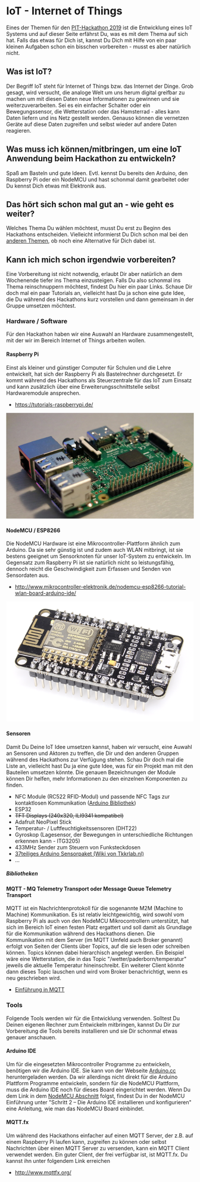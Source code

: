 # IoT - Internet of Things

Eines der Themen für den [PIT-Hackathon 2019](https://github.com/PIT-Hackathon/2019-Infos) ist die Entwicklung eines IoT Systems und auf dieser Seite erfährst Du, was es mit dem Thema auf sich hat. Falls das etwas für Dich ist, kannst Du Dich mit Hilfe von ein paar kleinen Aufgaben schon ein bisschen vorbereiten - musst es aber natürlich nicht.

## Was ist IoT?

Der Begriff IoT steht für Internet of Things bzw. das Internet der Dinge. Grob gesagt, wird versucht, die analoge Welt um uns herum digital greifbar zu machen um mit diesen Daten neue Informationen zu gewinnen und sie weiterzuverarbeiten. Sei es ein einfacher Schalter oder ein Bewegungssensor, die Wetterstation oder das Hamsterrad - alles kann Daten liefern und ins Netz gestellt werden. Genauso können die vernetzen Geräte auf diese Daten zugreifen und selbst wieder auf andere Daten reagieren.

## Was muss ich können/mitbringen, um eine IoT Anwendung beim Hackathon zu entwickeln?

Spaß am Basteln und gute Ideen. Evtl. kennst Du bereits den Arduino, den Raspberry Pi oder ein NodeMCU und hast schonmal damit gearbeitet oder Du kennst Dich etwas mit Elektronik aus.

## Das hört sich schon mal gut an - wie geht es weiter?

Welches Thema Du wählen möchtest, musst Du erst zu Beginn des Hackathons entscheiden. Vielleicht informierst Du Dich schon mal bei den [anderen Themen](https://github.com/PIT-Hackathon/2017-Infos), ob noch eine Alternative für Dich dabei ist.

## Kann ich mich schon irgendwie vorbereiten?

Eine Vorbereitung ist nicht notwendig, erlaubt Dir aber natürlich an dem Wochenende tiefer ins Thema einzusteigen. Falls Du also schonmal ins Thema reinschnuppern möchtest, findest Du hier ein paar Links. Schaue Dir doch mal ein paar Tutorials an, vielleicht hast Du ja schon eine gute Idee, die Du während des Hackathons kurz vorstellen und dann gemeinsam in der Gruppe umsetzen möchtest.

### Hardware / Software

Für den Hackathon haben wir eine Auswahl an Hardware zusammengestellt, mit der wir im Bereich Internet of Things arbeiten wollen.

#### Raspberry Pi

Einst als kleiner und günstiger Computer für Schulen und die Lehre entwickelt, hat sich der Raspberry Pi als Bastelrechner durchgesetzt. Er kommt während des Hackathons als Steuerzentrale für das IoT zum Einsatz und kann zusätzlich über eine Erweiterungsschnittstelle selbst Hardwaremodule ansprechen.

- <https://tutorials-raspberrypi.de/>

![Raspberry Pi 3](images/RaspberryPi.jpg)

#### NodeMCU / ESP8266

Die NodeMCU Hardware ist eine Mikrocontroller-Plattform ähnlich zum Arduino. Da sie sehr günstig ist und zudem auch WLAN mitbringt, ist sie bestens geeignet um Sensorknoten für unser IoT-System zu entwickeln. Im Gegensatz zum Raspberry Pi ist sie natürlich nicht so leistungsfähig, dennoch reicht die Geschwindigkeit zum Erfassen und Senden von Sensordaten aus.

- <http://www.mikrocontroller-elektronik.de/nodemcu-esp8266-tutorial-wlan-board-arduino-ide/>

![NodeMCU ESP8266 Mikrocontroller](images/NodeMCU.png)

#### Sensoren

Damit Du Deine IoT Idee umsetzen kannst, haben wir versucht, eine Auwahl an Sensoren und Aktoren zu treffen, die Dir und den anderen Gruppen während des Hackathons zur Verfügung stehen. Schau Dir doch mal die Liste an, vielleicht hast Du ja eine gute Idee, was für ein Projekt man mit den Bauteilen umsetzen könnte. Die genauen Bezeichnungen der Module können Dir helfen, mehr Informationen zu den einzelnen Komponenten zu finden.

- NFC Module (RC522 RFID-Modul) und passende NFC Tags zur kontaktlosen Kommunikation ([Arduino Bibliothek](https://github.com/miguelbalboa/rfid))
- ESP32
- ~~TFT Displays (240x320, ILI9341 kompatibel)~~
- Adafruit NeoPixel Stick
- Temperatur- / Luftfeuchtigkeitssensoren (DHT22)
- Gyroskop (Lagesensor, der Bewegungen in unterschiedliche Richtungen erkennen kann - ITG3205)
- 433MHz Sender zum Steuern von Funksteckdosen
- [37teiliges Arduino Sensorpaket (Wiki von Tkkrlab.nl)](https://tkkrlab.nl/wiki/Arduino_37_sensors)
- ...

##### Bibliotheken

#### MQTT - MQ Telemetry Transport oder Message Queue Telemetry Transport

MQTT ist ein Nachrichtenprotokoll für die sogenannte M2M (Machine to Machine) Kommunikation. Es ist relativ leichtgewichtig, wird sowohl vom Raspberry Pi als auch von den NodeMCU Mikrocontrollern unterstützt, hat sich im Bereich IoT einen festen Platz ergattert und soll damit als Grundlage für die Kommunikation während des Hackathons dienen.
Die Kommunikation mit dem Server (im MQTT Umfeld auch Broker genannt) erfolgt von Seiten der Clients über Topics, auf die sie lesen oder schreiben können. Topics können dabei hierarchisch angelegt werden. Ein Beispiel wäre eine Wetterstation, die in das Topic "/wetter/paderborn/temperatur" jeweils die aktuelle Temperatur hineinschreibt. Ein weiterer Client könnte dann dieses Topic lauschen und wird vom Broker benachrichtigt, wenn es neu geschrieben wird.

- [Einführung in MQTT](https://www.predic8.de/mqtt.htm)

### Tools

Folgende Tools werden wir für die Entwicklung verwenden. Solltest Du Deinen eigenen Rechner zum Entwickeln mitbringen, kannst Du Dir zur Vorbereitung die Tools bereits installieren und sie Dir schonmal etwas genauer anschauen.

#### Arduino IDE

Um für die eingesetzten Mikrocontroller Programme zu entwickeln, benötigen wir die Arduino IDE. Sie kann von der Webseite [Arduino.cc](http://www.arduino.cc) heruntergeladen werden. Da wir allerdings nicht direkt für die Arduino Plattform Programme entwickeln, sondern für die NodeMCU Plattform, muss die Arduino IDE noch für dieses Board eingerichtet werden. Wenn Du dem Link in dem [NodeMCU Abschnitt](#nodemcu--esp8266) folgst, findest Du in der NodeMCU Einführung unter "Schritt 2 – Die Arduino IDE installieren und konfigurieren" eine Anleitung, wie man das NodeMCU Board einbindet.

#### MQTT.fx

Um während des Hackathons einfacher auf einen MQTT Server, der z.B. auf einem Raspberry Pi laufen kann, zugreifen zu können oder selbst Nachrichten über einen MQTT Server zu versenden, kann ein MQTT Client verwendet werden. Ein guter Client, der frei verfügbar ist, ist MQTT.fx. Du kannst ihn unter folgendem Link erreichen

- <http://www.mqttfx.org/>
